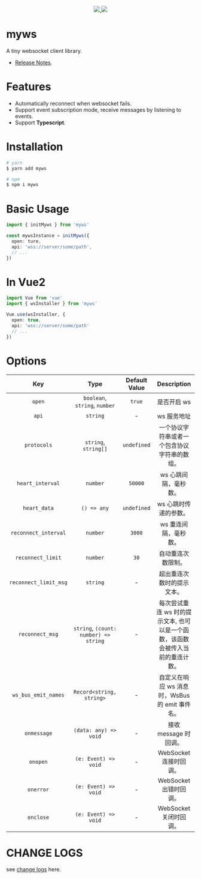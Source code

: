 
<p align="center">
  <a href="https://www.npmjs.org/package/myws">
    <img src="https://img.shields.io/npm/v/myws.svg">
  </a>
  <a href="https://npmcharts.com/compare/myws?minimal=true">
    <img src="https://img.shields.io/npm/dm/myws.svg">
  </a>
  <br>
</p>


# myws

A tiny websocket client library.

- [Release Notes](./CHANGELOG.md).

# Features

- Automatically reconnect when websocket fails.
- Support event subscription mode, receive messages by listening to events.
- Support **Typescript**.

# Installation

```bash
# yarn
$ yarn add myws

# npm
$ npm i myws
```

# Basic Usage

``` ts
import { initMyws } from 'myws'

const mywsInstance = initMyws({
  open: ture,
  api: 'wss://server/some/path',
  // ...
})
```

# In Vue2

``` ts
import Vue from 'vue'
import { wsInstaller } from 'myws'

Vue.use(wsInstaller, {
  open: true,
  api: 'wss://server/some/path'
  // ...
})
```

# Options

| Key | Type | Default Value | Description  |
| :---: | :---: | :---: | :---:  |
| `open` | `boolean`, `string`, `number` | `true` | 是否开启 ws |
| `api` |  `string` | - |  ws 服务地址 |
| `protocols` |  `string`, `string[]` | `undefined` |  一个协议字符串或者一个包含协议字符串的数组。 |
| `heart_interval` |  `number` | `50000` | ws 心跳间隔，毫秒数。 |
| `heart_data` |  `() => any` | `undefined` | ws 心跳时传递的参数。 |
| `reconnect_interval` |  `number` | `3000` | ws 重连间隔，毫秒数。 |
| `reconnect_limit` |  `number` | `30` | 自动重连次数限制。|
| `reconnect_limit_msg` |  `string` | - | 超出重连次数时的提示文本。|
| `reconnect_msg` |  `string`, `(count: number) => string` | - | 每次尝试重连 ws 时的提示文本, 也可以是一个函数，该函数会被传入当前的重连计数。|
| `ws_bus_emit_names` |  `Record<string, string>` | - | 自定义在响应 ws 消息时，WsBus 的 emit 事件名。|
| `onmessage` |  `(data: any) => void` | - | 接收 message 时回调。|
| `onopen` |  `(e: Event) => void` | - | WebSocket 连接时回调。|
| `onerror` |  `(e: Event) => void` | - | WebSocket 出错时回调。|
| `onclose` |  `(e: Event) => void` | - | WebSocket 关闭时回调。|


# CHANGE LOGS

see [change logs](./CHANGELOG.md) here.


